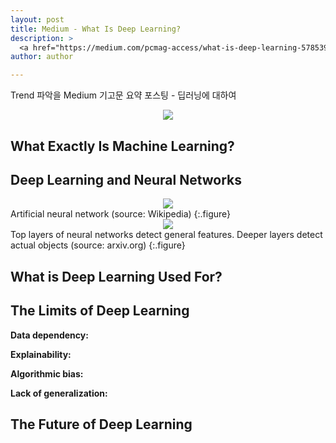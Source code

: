 ```yaml
---
layout: post
title: Medium - What Is Deep Learning?
description: >
  <a href="https://medium.com/pcmag-access/what-is-deep-learning-5785391fee39">원문 - PCMag </a>
author: author

---
```


Trend 파악을 Medium 기고문 요약 포스팅 - 딥러닝에 대하여

<center>
<img src="https://miro.medium.com/max/1400/0*q0kEB0ZNvzbquibY"/>
</center>

## What Exactly Is Machine Learning?

## Deep Learning and Neural Networks

<center>
<img src="https://miro.medium.com/max/1400/0*q0kEB0ZNvzbquibY"/>
</center>
Artificial neural network (source: Wikipedia)
{:.figure}

<center>
<img src="https://miro.medium.com/max/1400/0*q0kEB0ZNvzbquibY"/>
</center>
Top layers of neural networks detect general features. Deeper layers detect actual objects (source: arxiv.org)
{:.figure}

## What is Deep Learning Used For?

## The Limits of Deep Learning

<b>Data dependency:</b>

<b>Explainability:</b>

<b>Algorithmic bias:</b>

<b>Lack of generalization:</b>

## The Future of Deep Learning
